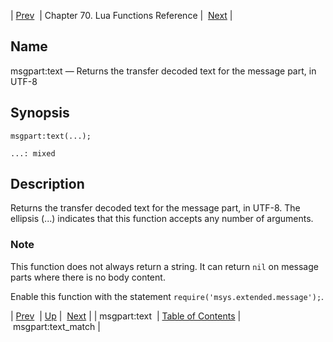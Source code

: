 | [Prev](lua.ref.msgpart_text2)  | Chapter 70. Lua Functions Reference |  [Next](lua.ref.msgpart_text_match) |

<a name="lua.ref.msgpart_text"></a>
## Name

msgpart:text — Returns the transfer decoded text for the message part, in UTF-8

<a name="idp17188736"></a>
## Synopsis

`msgpart:text(...);`

`...: mixed`<a name="idp17191696"></a>
## Description

Returns the transfer decoded text for the message part, in UTF-8\. The ellipsis (...) indicates that this function accepts any number of arguments.

### Note

This function does not always return a string. It can return `nil` on message parts where there is no body content.

Enable this function with the statement `require('msys.extended.message');`.

| [Prev](lua.ref.msgpart_text2)  | [Up](lua.function.details) |  [Next](lua.ref.msgpart_text_match) |
| msgpart:text  | [Table of Contents](index) |  msgpart:text_match |

